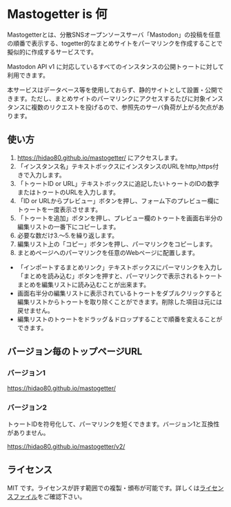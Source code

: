 # Mastogetter is 何

Mastogetterとは、分散SNSオープンソースサーバ「Mastodon」の投稿を任意の順番で表示する、togetter的なまとめサイトをパーマリンクを作成することで擬似的に作成するサービスです。

Mastodon API v1 に対応しているすべてのインスタンスの公開トゥートに対して利用できます。

本サービスはデータベース等を使用しておらず、静的サイトとして設置・公開できます。ただし、まとめサイトのパーマリンクにアクセスするたびに対象インスタンスに複数のリクエストを投げるので、参照先のサーバ負荷が上がる欠点があります。

## 使い方

1. https://hidao80.github.io/mastogetter/ にアクセスします。
2. 「インスタンス名」テキストボックスにインスタンスのURLをhttp,https付きで入力します。
3. 「トゥートID or URL」テキストボックスに追記したいトゥートのIDの数字またはトゥートのURLを入力します。
4. 「ID or URLからプレビュー」ボタンを押し、フォーム下のプレビュー欄にトゥートを一度表示させます。
5. 「トゥートを追加」ボタンを押し、プレビュー欄のトゥートを画面右半分の編集リストの一番下にコピーします。
6. 必要な数だけ3.～5.を繰り返します。
7. 編集リスト上の「コピー」ボタンを押し、パーマリンクをコピーします。
8. まとめページへのパーマリンクを任意のWebページに配置します。

- 「インポートするまとめリンク」テキストボックスにパーマリンクを入力し「まとめを読み込む」ボタンを押すと、パーマリンクで表示されるトゥートまとめを編集リストに読み込むことが出来ます。
- 画面右半分の編集リストに表示されているトゥートをダブルクリックすると編集リストからトゥートを取り除くことができます。削除した項目は元には戻せません。
- 編集リストのトゥートをドラッグ＆ドロップすることで順番を変えることができます。

## バージョン毎のトップページURL

### バージョン1

https://hidao80.github.io/mastogetter/

### バージョン2

トゥートIDを符号化して、パーマリンクを短くできます。バージョン1と互換性がありません。

https://hidao80.github.io/mastogetter/v2/

## ライセンス

MIT です。ライセンスが許す範囲での複製・頒布が可能です。詳しくは[ライセンスファイル](LICENSE)をご確認下さい。

